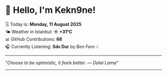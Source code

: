 # 👋 Hello, I'm Kekn9ne!

🗓️ Today is: **Monday, 11 August 2025**  
🌤️ Weather in Istanbul: **☀️   +31°C**  
📊 GitHub Contributions: **68**  
🎧 Currently Listening: **Sıkı Dur** by *Ben Fero* 🎶

---

_"Choose to be optimistic, it feels better. — *Dalai Lama*"_

---
